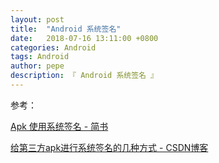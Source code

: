 ```yaml
---
layout: post
title:  "Android 系统签名"
date:   2018-07-16 13:11:00 +0800
categories: Android
tags: Android
author: pepe
description: 『 Android 系统签名 』
---
```




















参考：

[Apk 使用系统签名 - 简书](https://www.jianshu.com/p/63d699cffa1a)

[给第三方apk进行系统签名的几种方式 - CSDN博客](https://blog.csdn.net/luzhenrong45/article/details/47733053)


